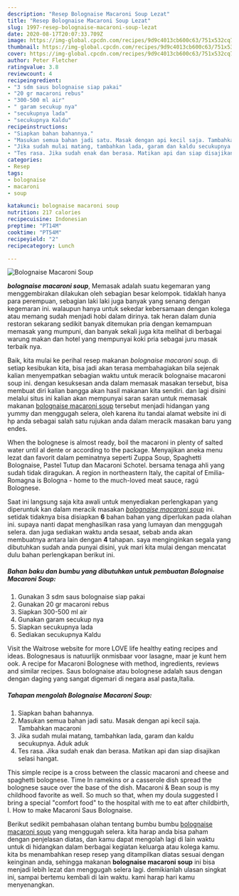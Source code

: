```yaml
---
description: "Resep Bolognaise Macaroni Soup Lezat"
title: "Resep Bolognaise Macaroni Soup Lezat"
slug: 1997-resep-bolognaise-macaroni-soup-lezat
date: 2020-08-17T20:07:33.709Z
image: https://img-global.cpcdn.com/recipes/9d9c4013cb600c63/751x532cq70/bolognaise-macaroni-soup-foto-resep-utama.jpg
thumbnail: https://img-global.cpcdn.com/recipes/9d9c4013cb600c63/751x532cq70/bolognaise-macaroni-soup-foto-resep-utama.jpg
cover: https://img-global.cpcdn.com/recipes/9d9c4013cb600c63/751x532cq70/bolognaise-macaroni-soup-foto-resep-utama.jpg
author: Peter Fletcher
ratingvalue: 3.8
reviewcount: 4
recipeingredient:
- "3 sdm saus bolognaise siap pakai"
- "20 gr macaroni rebus"
- "300-500 ml air"
- " garam secukup nya"
- "secukupnya lada"
- "secukupnya Kaldu"
recipeinstructions:
- "Siapkan bahan bahannya."
- "Masukan semua bahan jadi satu. Masak dengan api kecil saja. Tambahkan macaroni"
- "Jika sudah mulai matang, tambahkan lada, garam dan kaldu secukupnya. Aduk aduk"
- "Tes rasa. Jika sudah enak dan berasa. Matikan api dan siap disajikan selasi hangat."
categories:
- Resep
tags:
- bolognaise
- macaroni
- soup

katakunci: bolognaise macaroni soup 
nutrition: 217 calories
recipecuisine: Indonesian
preptime: "PT14M"
cooktime: "PT54M"
recipeyield: "2"
recipecategory: Lunch

---
```



![Bolognaise Macaroni Soup](https://img-global.cpcdn.com/recipes/9d9c4013cb600c63/751x532cq70/bolognaise-macaroni-soup-foto-resep-utama.jpg)

<b><i>bolognaise macaroni soup</i></b>, Memasak adalah suatu kegemaran yang menggembirakan dilakukan oleh sebagian besar kelompok. tidaklah hanya para perempuan, sebagian laki laki juga banyak yang senang dengan kegemaran ini. walaupun hanya untuk sekedar kebersamaan dengan kolega atau memang sudah menjadi hobi dalam dirinya. tak heran dalam dunia restoran sekarang sedikit banyak ditemukan pria dengan kemampuan memasak yang mumpuni, dan banyak sekali juga kita melihat di berbagai warung makan dan hotel yang mempunyai koki pria sebagai juru masak terbaik nya.

Baik, kita mulai ke perihal resep makanan <i>bolognaise macaroni soup</i>. di setiap kesibukan kita, bisa jadi akan terasa membahagiakan bila sejenak kalian menyempatkan sebagian waktu untuk meracik bolognaise macaroni soup ini. dengan kesuksesan anda dalam memasak masakan tersebut, bisa membuat diri kalian bangga akan hasil makanan kita sendiri. dan lagi disini melalui situs ini kalian akan mempunyai saran saran untuk memasak makanan <u>bolognaise macaroni soup</u> tersebut menjadi hidangan yang yummy dan menggugah selera, oleh karena itu tandai alamat website ini di hp anda sebagai salah satu rujukan anda dalam meracik masakan baru yang endes.

When the bolognese is almost ready, boil the macaroni in plenty of salted water until al dente or according to the package. Menyajikan aneka menu lezat dan favorit dalam peminatnya seperti Zuppa Soup, Spaghetti Bolognaise, Pastel Tutup dan Macaroni Schotel. bersama tenaga ahli yang sudah tidak diragukan. A region in northeastern Italy, the capital of Emilia-Romagna is Bologna - home to the much-loved meat sauce, ragú Bolognese.


Saat ini langsung saja kita awali untuk menyediakan perlengkapan yang diperuntuk kan dalam meracik masakan <u><i>bolognaise macaroni soup</i></u> ini. setidak tidaknya bisa disiapkan <b>6</b> bahan bahan yang diperlukan pada olahan ini. supaya nanti dapat menghasilkan rasa yang lumayan dan menggugah selera. dan juga sediakan waktu anda sesaat, sebab anda akan membuatnya antara lain dengan <b>4</b> tahapan. saya menginginkan segala yang dibutuhkan sudah anda punyai disini, yuk mari kita mulai dengan mencatat dulu bahan perlengkapan berikut ini.

<!--inarticleads1-->

##### Bahan baku dan bumbu yang dibutuhkan untuk pembuatan Bolognaise Macaroni Soup:

1. Gunakan 3 sdm saus bolognaise siap pakai
1. Gunakan 20 gr macaroni rebus
1. Siapkan 300-500 ml air
1. Gunakan  garam secukup nya
1. Siapkan secukupnya lada
1. Sediakan secukupnya Kaldu


Visit the Waitrose website for more LOVE life healthy eating recipes and ideas. Bolognesaus is natuurlijk onmisbaar voor lasagne, maar je kunt hem ook. A recipe for Macaroni Bolognese with method, ingredients, reviews and similar recipes. Saus bolognaise atau bolognese adalah saus dengan dengan daging yang sangat digemari di negara asal pasta,Italia. 

<!--inarticleads2-->

##### Tahapan mengolah Bolognaise Macaroni Soup:

1. Siapkan bahan bahannya.
1. Masukan semua bahan jadi satu. Masak dengan api kecil saja. Tambahkan macaroni
1. Jika sudah mulai matang, tambahkan lada, garam dan kaldu secukupnya. Aduk aduk
1. Tes rasa. Jika sudah enak dan berasa. Matikan api dan siap disajikan selasi hangat.


This simple recipe is a cross between the classic macaroni and cheese and spaghetti bolognese. Time In ramekins or a casserole dish spread the bolognese sauce over the base of the dish. Macaroni &amp; Bean soup is my childhood favorite as well. So much so that, when my doula suggested I bring a special &#34;comfort food&#34; to the hospital with me to eat after childbirth, I. How to make Macaroni Saus Bolognaise. 

Berikut sedikit pembahasan olahan tentang bumbu bumbu <u>bolognaise macaroni soup</u> yang menggugah selera. kita harap anda bisa paham dengan penjelasan diatas, dan kamu dapat mengolah lagi di lain waktu untuk di hidangkan dalam berbagai kegiatan keluarga atau kolega kamu. kita bs menambahkan resep resep yang ditampilkan diatas sesuai dengan keinginan anda, sehingga makanan <b>bolognaise macaroni soup</b> ini bisa menjadi lebih lezat dan menggugah selera lagi. demikianlah ulasan singkat ini, sampai bertemu kembali di lain waktu. kami harap hari kamu menyenangkan.
